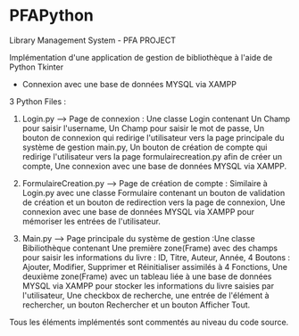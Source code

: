 # PFAPython
Library Management System - PFA PROJECT

Implémentation d'une application de gestion de bibliothèque à l'aide de Python Tkinter
+ Connexion avec une base de données MYSQL via XAMPP

3 Python Files : 

1) Login.py --> Page de connexion : Une classe Login contenant
Un Champ pour saisir l'username,
Un Champ pour saisir le mot de passe,
Un bouton de connexion qui redirige l'utilisateur vers la page principale du système de gestion main.py,
Un bouton de création de compte qui redirige l'utilisateur vers la page formulairecreation.py afin de créer un compte,
Une connexion avec une base de données MYSQL via XAMPP.

2) FormulaireCreation.py --> Page de création de compte :
Similaire à Login.py avec une classe Formulaire contenant un bouton de validation de création et un bouton de redirection vers la page de connexion,
Une connexion avec une base de données MYSQL via XAMPP pour mémoriser les entrées de l'utilisateur.

3) Main.py --> Page principale du système de gestion :Une classe Bibiliothèque contenant
Une première zone(Frame) avec des champs pour saisir les informations du livre : ID, Titre, Auteur, Année,
4 Boutons : Ajouter, Modifier, Supprimer et Réinitialiser assimilés à 4 Fonctions,
Une deuxième zone(Frame) avec un tableau liée à une base de données MYSQL via XAMPP pour stocker les informations du livre saisies par l'utilisateur,
Une checkbox de recherche, une entrée de l'élément à rechercher, un bouton Rechercher et un bouton Afficher Tout.

Tous les éléments implémentés sont commentés au niveau du code source.

